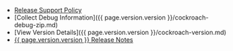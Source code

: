 - [Release Support Policy](releases/release-support-policy.md)
- [Collect Debug Information]({{ page.version.version }}/cockroach-debug-zip.md)
- [View Version Details]({{ page.version.version }}/cockroach-version.md)
- [{{ page.version.version }} Release Notes](releases/{{page.version.version}}.md)
